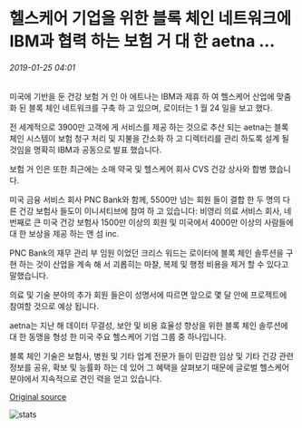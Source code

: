 # 헬스케어 기업을 위한 블록 체인 네트워크에 IBM과 협력 하는 보험 거 대 한 aetna ...

###### 2019-01-25 04:01

미국에 기반을 둔 건강 보험 거 인 아 에트나는 IBM과 제휴 하 여 헬스케어 산업에 맞춤화 된 블록 체인 네트워크를 구축 하 고 있으며, 로이터는 1 월 24 일을 보고 했다.

전 세계적으로 3900만 고객에 게 서비스를 제공 하는 것으로 추산 되는 aetna는 블록 체인 시스템이 보험 청구 처리 및 지불을 간소화 하 고 디렉터리를 관리 하도록 설계 될 것임을 명확히 IBM과 공동으로 발표 했습니다.

보험 거 인은 또한 최근에는 소매 약국 및 헬스케어 회사 CVS 건강 상사와 합병 했습니다.

미국 금융 서비스 회사 PNC Bank와 함께, 5500만 넘는 회원 들이 결합 한 두 명의 다른 건강 보험사 들도이 이니셔티브에 참여 하 고 있습니다: 비영리 의료 서비스 회사, 네 번째로 큰 미국 건강 보험사 1500만 이상의 회원 및 미국에서 4000만 이상의 사람들에 대 한 보상을 제공 하는 앤 섬 inc.

PNC Bank의 재무 관리 부 임원 이었던 크리스 워드는 로이터에 블록 체인 솔루션을 구현 하는 것이 산업을 계속 해 서 괴롭히는 마찰, 복제 및 행정 비용을 제거 할 수 있다고 말했습니다.

의료 및 기술 분야의 추가 회원 들은이 성명서에 따르면 앞으로 몇 달 안에 프로젝트에 참여할 것으로 예상 됩니다.

aetna는 지난 해 데이터 무결성, 보안 및 비용 효율성 향상을 위한 블록 체인 솔루션에 대 한 동맹을 형성 한 미국 주요 헬스케어 기업 그룹 중 하나입니다.

블록 체인 기술은 보험사, 병원 및 기타 업계 전문가 들이 민감한 임상 및 기타 건강 관련 정보를 공유, 확보 및 능률화 하는 데 있어 그 혜택을 살펴보기 때문에 글로벌 헬스케어 분야에서 지속적으로 견인 력을 얻고 있습니다.

[Original source](https://cointelegraph.com/news/insurance-giant-aetna-partners-with-ibm-on-blockchain-network-for-healthcare-industry)

![stats](https://c.statcounter.com/11760860/0/a89fa40b/1/ "stats")
